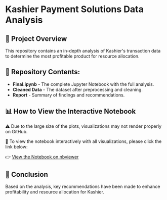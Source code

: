 <h1>Kashier Payment Solutions Data Analysis</h1>

<h2>📌 Project Overview</h2>
<p>This repository contains an in-depth analysis of Kashier's transaction data to determine the most profitable product for resource allocation.</p>

<h2>📎 Repository Contents:</h2>
<ul>
    <li><strong>Final.ipynb</strong> - The complete Jupyter Notebook with the full analysis.</li>
    <li><strong>Cleaned Data</strong> - The dataset after preprocessing and cleaning.</li>
    <li><strong>Report</strong> - Summary of findings and recommendations.</li>
</ul>

<h2>📊 How to View the Interactive Notebook</h2>
<p> ⚠️ Due to the large size of the plots, visualizations may not render properly on GitHub. </p>
<p> 📌 To view the notebook interactively with all visualizations, please click the link below: </p>
<p> 👉 <a href="https://nbviewer.org/github/Mennatullah-Elsahy/Kashier-Payment-Solutions-Data-Analysis/blob/main/Final.ipynb" target="_blank">View the Notebook on nbviewer</a> </p>
    
<h2>🚀 Conclusion</h2>
<p>
    Based on the analysis, key recommendations have been made to enhance profitability and resource allocation for Kashier.
</p>

